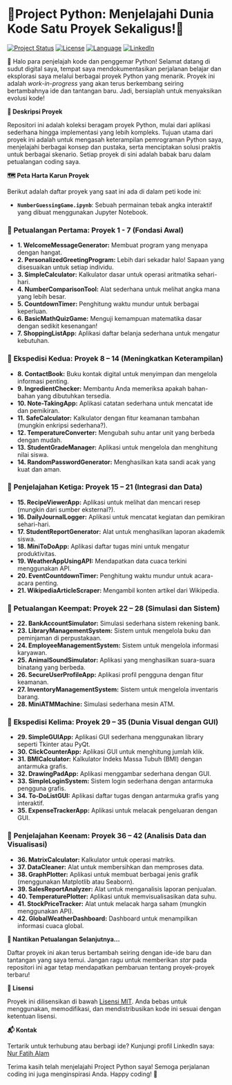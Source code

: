 # 🐍Project Python: Menjelajahi Dunia Kode Satu Proyek Sekaligus!🐍

[![Project Status](https://img.shields.io/badge/Status-Ongoing-brightgreen?style=for-the-badge)](https://github.com/nurfatihalam/Project-Python)
[![License](https://img.shields.io/badge/License-MIT-yellow?style=for-the-badge)](https://opensource.org/licenses/MIT)
[![Language](https://img.shields.io/badge/Language-Python-blue?style=for-the-badge&logo=python&logoColor=white)](https://www.python.org/)
[![LinkedIn](https://img.shields.io/badge/LinkedIn-Nur%20Fatih%20Alam-blue?style=for-the-badge&logo=linkedin&logoColor=white)](https://www.linkedin.com/in/nurfatihalam/)

👋 Halo para penjelajah kode dan penggemar Python! Selamat datang di sudut digital saya, tempat saya mendokumentasikan perjalanan belajar dan eksplorasi saya melalui berbagai proyek Python yang menarik. Proyek ini adalah *work-in-progress* yang akan terus berkembang seiring bertambahnya ide dan tantangan baru. Jadi, bersiaplah untuk menyaksikan evolusi kode!

**🚀 Deskripsi Proyek**

Repositori ini adalah koleksi beragam proyek Python, mulai dari aplikasi sederhana hingga implementasi yang lebih kompleks. Tujuan utama dari proyek ini adalah untuk mengasah keterampilan pemrograman Python saya, menjelajahi berbagai konsep dan pustaka, serta menciptakan solusi praktis untuk berbagai skenario. Setiap proyek di sini adalah babak baru dalam petualangan coding saya.

**🗺️ Peta Harta Karun Proyek**

Berikut adalah daftar proyek yang saat ini ada di dalam peti kode ini:

* **`NumberGuessingGame.ipynb`**: Sebuah permainan tebak angka interaktif yang dibuat menggunakan Jupyter Notebook.

### 📂 **Petualangan Pertama: Proyek 1 - 7 (Fondasi Awal)**

* **1. WelcomeMessageGenerator:** Membuat program yang menyapa dengan hangat.
* **2. PersonalizedGreetingProgram:** Lebih dari sekadar halo! Sapaan yang disesuaikan untuk setiap individu.
* **3. SimpleCalculator:** Kalkulator dasar untuk operasi aritmatika sehari-hari.
* **4. NumberComparisonTool:** Alat sederhana untuk melihat angka mana yang lebih besar.
* **5. CountdownTimer:** Penghitung waktu mundur untuk berbagai keperluan.
* **6. BasicMathQuizGame:** Menguji kemampuan matematika dasar dengan sedikit kesenangan!
* **7. ShoppingListApp:** Aplikasi daftar belanja sederhana untuk mengatur kebutuhan.

### 📂 **Ekspedisi Kedua: Proyek 8 – 14 (Meningkatkan Keterampilan)**

* **8. ContactBook:** Buku kontak digital untuk menyimpan dan mengelola informasi penting.
* **9. IngredientChecker:** Membantu Anda memeriksa apakah bahan-bahan yang dibutuhkan tersedia.
* **10. Note-TakingApp:** Aplikasi catatan sederhana untuk mencatat ide dan pemikiran.
* **11. SafeCalculator:** Kalkulator dengan fitur keamanan tambahan (mungkin enkripsi sederhana?).
* **12. TemperatureConverter:** Mengubah suhu antar unit yang berbeda dengan mudah.
* **13. StudentGradeManager:** Aplikasi untuk mengelola dan menghitung nilai siswa.
* **14. RandomPasswordGenerator:** Menghasilkan kata sandi acak yang kuat dan aman.

### 📂 **Penjelajahan Ketiga: Proyek 15 – 21 (Integrasi dan Data)**

* **15. RecipeViewerApp:** Aplikasi untuk melihat dan mencari resep (mungkin dari sumber eksternal?).
* **16. DailyJournalLogger:** Aplikasi untuk mencatat kegiatan dan pemikiran sehari-hari.
* **17. StudentReportGenerator:** Alat untuk menghasilkan laporan akademik siswa.
* **18. MiniToDoApp:** Aplikasi daftar tugas mini untuk mengatur produktivitas.
* **19. WeatherAppUsingAPI:** Mendapatkan data cuaca terkini menggunakan API.
* **20. EventCountdownTimer:** Penghitung waktu mundur untuk acara-acara penting.
* **21. WikipediaArticleScraper:** Mengambil konten artikel dari Wikipedia.

### 📂 **Petualangan Keempat: Proyek 22 – 28 (Simulasi dan Sistem)**

* **22. BankAccountSimulator:** Simulasi sederhana sistem rekening bank.
* **23. LibraryManagementSystem:** Sistem untuk mengelola buku dan peminjaman di perpustakaan.
* **24. EmployeeManagementSystem:** Sistem untuk mengelola informasi karyawan.
* **25. AnimalSoundSimulator:** Aplikasi yang menghasilkan suara-suara binatang yang berbeda.
* **26. SecureUserProfileApp:** Aplikasi profil pengguna dengan fitur keamanan.
* **27. InventoryManagementSystem:** Sistem untuk mengelola inventaris barang.
* **28. MiniATMMachine:** Simulasi sederhana mesin ATM.

### 📂 **Ekspedisi Kelima: Proyek 29 – 35 (Dunia Visual dengan GUI)**

* **29. SimpleGUIApp:** Aplikasi GUI sederhana menggunakan library seperti Tkinter atau PyQt.
* **30. ClickCounterApp:** Aplikasi GUI untuk menghitung jumlah klik.
* **31. BMICalculator:** Kalkulator Indeks Massa Tubuh (BMI) dengan antarmuka grafis.
* **32. DrawingPadApp:** Aplikasi menggambar sederhana dengan GUI.
* **33. SimpleLoginSystem:** Sistem login sederhana dengan antarmuka pengguna grafis.
* **34. To-DoListGUI:** Aplikasi daftar tugas dengan antarmuka grafis yang interaktif.
* **35. ExpenseTrackerApp:** Aplikasi untuk melacak pengeluaran dengan GUI.

### 📂 **Penjelajahan Keenam: Proyek 36 – 42 (Analisis Data dan Visualisasi)**

* **36. MatrixCalculator:** Kalkulator untuk operasi matriks.
* **37. DataCleaner:** Alat untuk membersihkan dan memproses data.
* **38. GraphPlotter:** Aplikasi untuk membuat berbagai jenis grafik (menggunakan Matplotlib atau Seaborn).
* **39. SalesReportAnalyzer:** Alat untuk menganalisis laporan penjualan.
* **40. TemperaturePlotter:** Aplikasi untuk memvisualisasikan data suhu.
* **41. StockPriceTracker:** Alat untuk melacak harga saham (mungkin menggunakan API).
* **42. GlobalWeatherDashboard:** Dashboard untuk menampilkan informasi cuaca global.

**🔮 Nantikan Petualangan Selanjutnya...**

Daftar proyek ini akan terus bertambah seiring dengan ide-ide baru dan tantangan yang saya temui. Jangan ragu untuk memberikan *star* pada repositori ini agar tetap mendapatkan pembaruan tentang proyek-proyek terbaru!

**📜 Lisensi**

Proyek ini dilisensikan di bawah [Lisensi MIT](https://opensource.org/licenses/MIT). Anda bebas untuk menggunakan, memodifikasi, dan mendistribusikan kode ini sesuai dengan ketentuan lisensi.

**📬 Kontak**

Tertarik untuk terhubung atau berbagi ide? Kunjungi profil LinkedIn saya: [Nur Fatih Alam](https://www.linkedin.com/in/nurfatihalam/)

Terima kasih telah menjelajahi Project Python saya! Semoga perjalanan coding ini juga menginspirasi Anda. Happy coding! 🚀
